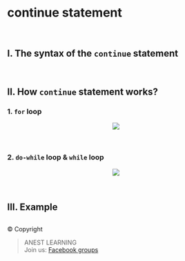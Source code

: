 # continue statement

<br />

## I. The syntax of the `continue` statement




<br />

## II. How `continue` statement works?

### 1. `for` loop

<p align="center">
  <img src="https://github.com/AnestLearning/Course-C-Fundamentals/blob/master/Images/c-continue-statement-works-1.jpg">
</p>

<br />

### 2. `do-while` loop & `while` loop

<p align="center">
  <img src="https://github.com/AnestLearning/Course-C-Fundamentals/blob/master/Images/c-continue-statement-works-2.jpg">
</p>

<br/>

## III. Example


##  

© Copyright
> ANEST LEARNING  
> Join us: [Facebook groups](https://www.facebook.com/groups/anest.learning/)

